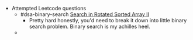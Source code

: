 - Attempted Leetcode questions
	- #dsa-binary-search [Search in Rotated Sorted Array II](https://leetcode.com/problems/search-in-rotated-sorted-array-ii)
		- Pretty hard honestly, you'd need to break it down into little binary search problem. Binary search is my achilles heel.
	-
